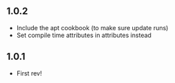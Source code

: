 ## 1.0.2

* Include the apt cookbook (to make sure update runs)
* Set compile time attributes in attributes instead

## 1.0.1

* First rev!
